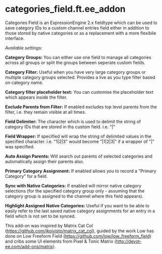 categories_field.ft.ee_addon
============================

Categories Field is an ExpressionEngine 2.x fieldtype which can be used to save category IDs to a custom channel entries field either in addition to those stored by native categories or as a replacement with a more flexibile interface.

*Available settings:*

**Category Groups:** You can either use one field to manage all categories across all groups or split the groups between seperate custom fields.

**Category Filter:** Useful when you have very large category groups or multiple category groups selected. Provides a live as you type filter based on category name.

**Category filter placeholder text:** You can customise the placeholder text which appears inside the filter.

**Exclude Parents from Filter:** If enabled excludes top level parents from the filter, i.e. they remain visible at all times.

**Field Delimiter:** The character which is used to delimit the string of category IDs that are stored in ths custom field. i.e. "|"

**Field Wrapper:** If specified will wrap the string of delimited values in the specified character. i.e. "1|2|3" would become "|1|2|3|" if a wrapper of "|" was specified.

**Auto Assign Parents:** Will search out parents of selected categories and automatically assign their parents also.

**Primary Category Assignment:** If enabled allows you to record a "Primary Category" for a field.

**Sync with Native Categories:** If enabled will mirror native category selections (for the specified category group only - assuming that the category group is assigned to the channel where this field appears).

**Highlight Assigned Native Categories:** Useful if you want to be able to easily refer to the last saved native category assignments for an entry in a field which is not set to be synced.

This add-on was inspired by Matrix Cat Col (https://github.com/jkoivisto/matrix_cat_col), guided by the work Low has done on Low Freeform Field (https://github.com/low/low_freeform_field) and cribs some UI elements from Pixel & Tonic Matrix (http://devot-ee.com/add-ons/matrix).
